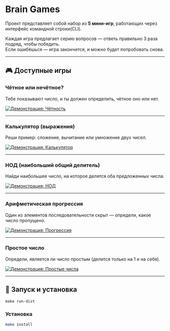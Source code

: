# Brain Games

Проект представляет собой набор из **5 мини-игр**, работающих через интерфейс командной строки(СLI).

Каждая игра предлагает серию вопросов — ответь правильно 3 раза подряд, чтобы победить.  
Если ошибёшься — игра закончится, и можно будет попробовать снова.

---

## 🎮 Доступные игры

### Чётное или нечётное?
Тебе показывают число, и ты должен определить, чётное оно или нет.

[![Демонстрация: Чётность](https://asciinema.org/a/edcayQLbfem3gEVCwHQgg3P9L.svg)](https://asciinema.org/a/edcayQLbfem3gEVCwHQgg3P9L)

---

### Калькулятор (выражения)
Реши пример: сложение, вычитание или умножение двух чисел.

[![Демонстрация: Калькулятор](https://asciinema.org/a/4PDwbyPaWLcWj8eZx6WEI3536.svg)](https://asciinema.org/a/4PDwbyPaWLcWj8eZx6WEI3536)

---

### НОД (наибольший общий делитель)
Найди наибольшее число, на которое делятся оба предложенных числа.

[![Демонстрация: НОД](https://asciinema.org/a/0jZvM27hq09W6uJ5fmFQGp6WW.svg)](https://asciinema.org/a/0jZvM27hq09W6uJ5fmFQGp6WW)

---

### Арифметическая прогрессия
Один из элементов последовательности скрыт — определи, какое число пропущено.

[![Демонстрация: Прогрессия](https://asciinema.org/a/qajbeyCEDEOB2pbh6OPC1m3S2.svg)](https://asciinema.org/a/qajbeyCEDEOB2pbh6OPC1m3S2)

---

### Простое число
Определи, является ли число простым (делится только на 1 и на себя).

[![Демонстрация: Простые числа](https://asciinema.org/a/Jx02BjuuUMHgqOISOq7PdtP4x.svg)](https://asciinema.org/a/Jx02BjuuUMHgqOISOq7PdtP4x)

---

## 🚀 Запуск и установка

```
make run-dist
```

### Установка
```bash
make install
